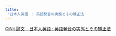 ```yaml
---
title:
 '日本人英語 ： 英語発音の実態とその矯正法'
---
```


[CiNii 論文 - 日本人英語 : 英語発音の実態とその矯正法](https://ci.nii.ac.jp/naid/110009452931)

